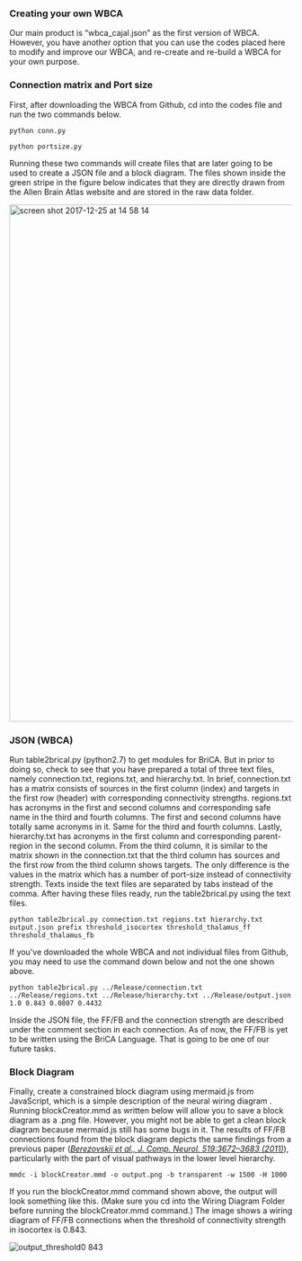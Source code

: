 ### Creating your own WBCA

Our main product is “wbca_cajal.json” as the first version of WBCA. However, you have another option that you can use the codes placed here to modify and improve our WBCA, and re-create and re-build a WBCA for your own purpose.

### Connection matrix and Port size
First, after downloading the WBCA from Github, cd into the codes file and run the two commands below.

```text
python conn.py
```
```text
python portsize.py
```

Running these two commands will create files that are later going to be used to create a JSON file and a block diagram.
The files shown inside the  green stripe in the figure below indicates that they are directly drawn from the Allen Brain Atlas website and are stored in the raw data folder.

<img width="920" alt="screen shot 2017-12-25 at 14 58 14" src="https://user-images.githubusercontent.com/32238693/34351493-5462fb82-ea60-11e7-8c16-f896df319048.png">

### JSON (WBCA)
Run table2brical.py (python2.7) to get modules for BriCA. But in prior to doing so, check to see that you have prepared a total of three text files, namely connection.txt, regions.txt, and hierarchy.txt. In brief, connection.txt has a matrix consists of sources in the first column (index) and targets in the first row (header) with corresponding connectivity strengths. regions.txt has acronyms in the first and second columns and corresponding safe name in the third and fourth columns. The first and second columns have totally same acronyms in it. Same for the third and fourth columns. Lastly, hierarchy.txt has acronyms in the first column and corresponding parent-region in the second column. From the third column, it is similar to the matrix shown in the connection.txt that the third column has sources and the first row from the third column shows targets. The only difference is the values in the matrix which has a number of port-size instead of connectivity strength. Texts inside the text files are separated by tabs instead of the comma. After having these files ready, run the table2brical.py using the text files.

```text
python table2brical.py connection.txt regions.txt hierarchy.txt output.json prefix threshold_isocortex threshold_thalamus_ff threshold_thalamus_fb
```

If you've downloaded the whole WBCA and not individual files from Github, you may need to use the command down below and not the one shown above.

```text
python table2brical.py ../Release/connection.txt ../Release/regions.txt ../Release/hierarchy.txt ../Release/output.json 1.0 0.843 0.0807 0.4432
```

Inside the JSON file, the FF/FB and the connection strength are described under the comment section in each connection. As of now, the FF/FB is yet to be written using the BriCA Language. That is going to be one of our future tasks.


### Block Diagram

Finally, create a constrained block diagram using mermaid.js from JavaScript, which is a simple description of the neural wiring diagram . Running blockCreator.mmd as written below will allow you to save a block diagram as a .png file. However, you might not be able to get a clean block diagram because mermaid.js still has some bugs in it. The results of FF/FB connections found from the block diagram depicts the same findings from a previous paper ([*Berezovskii et al., J. Comp. Neurol. 519:3672–3683 (2011)*](http://onlinelibrary.wiley.com/doi/10.1002/cne.22675/abstract)), particularly with the part of visual pathways in the lower level hierarchy.


```text
mmdc -i blockCreator.mmd -o output.png -b transparent -w 1500 -H 1000
```

If you run the blockCreator.mmd command shown above, the output will look something like this. (Make sure you cd into the Wiring Diagram Folder before running the blockCreator.mmd command.) The image shows a wiring diagram of FF/FB connections when the threshold of connectivity strength in isocortex is 0.843.

![output_threshold0 843](https://user-images.githubusercontent.com/32238693/34351545-ab5f80fe-ea60-11e7-864f-0294305ba15f.png)
